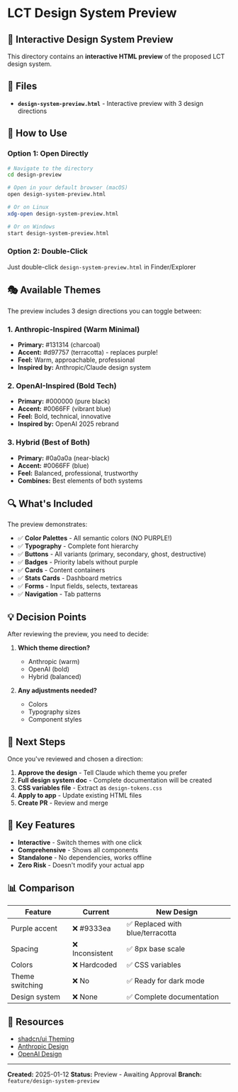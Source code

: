 # LCT Design System Preview

## 🎨 Interactive Design System Preview

This directory contains an **interactive HTML preview** of the proposed LCT design system.

## 📁 Files

- **`design-system-preview.html`** - Interactive preview with 3 design directions

## 🚀 How to Use

### Option 1: Open Directly

```bash
# Navigate to the directory
cd design-preview

# Open in your default browser (macOS)
open design-system-preview.html

# Or on Linux
xdg-open design-system-preview.html

# Or on Windows
start design-system-preview.html
```

### Option 2: Double-Click

Just double-click `design-system-preview.html` in Finder/Explorer

## 🎭 Available Themes

The preview includes 3 design directions you can toggle between:

### 1. Anthropic-Inspired (Warm Minimal)

- **Primary:** #131314 (charcoal)
- **Accent:** #d97757 (terracotta) - replaces purple!
- **Feel:** Warm, approachable, professional
- **Inspired by:** Anthropic/Claude design system

### 2. OpenAI-Inspired (Bold Tech)

- **Primary:** #000000 (pure black)
- **Accent:** #0066FF (vibrant blue)
- **Feel:** Bold, technical, innovative
- **Inspired by:** OpenAI 2025 rebrand

### 3. Hybrid (Best of Both)

- **Primary:** #0a0a0a (near-black)
- **Accent:** #0066FF (blue)
- **Feel:** Balanced, professional, trustworthy
- **Combines:** Best elements of both systems

## 🔍 What's Included

The preview demonstrates:

- ✅ **Color Palettes** - All semantic colors (NO PURPLE!)
- ✅ **Typography** - Complete font hierarchy
- ✅ **Buttons** - All variants (primary, secondary, ghost, destructive)
- ✅ **Badges** - Priority labels without purple
- ✅ **Cards** - Content containers
- ✅ **Stats Cards** - Dashboard metrics
- ✅ **Forms** - Input fields, selects, textareas
- ✅ **Navigation** - Tab patterns

## 💡 Decision Points

After reviewing the preview, you need to decide:

1. **Which theme direction?**
   - Anthropic (warm)
   - OpenAI (bold)
   - Hybrid (balanced)

2. **Any adjustments needed?**
   - Colors
   - Typography sizes
   - Component styles

## 📝 Next Steps

Once you've reviewed and chosen a direction:

1. **Approve the design** - Tell Claude which theme you prefer
2. **Full design system doc** - Complete documentation will be created
3. **CSS variables file** - Extract as `design-tokens.css`
4. **Apply to app** - Update existing HTML files
5. **Create PR** - Review and merge

## 🎯 Key Features

- **Interactive** - Switch themes with one click
- **Comprehensive** - Shows all components
- **Standalone** - No dependencies, works offline
- **Zero Risk** - Doesn't modify your actual app

## 📊 Comparison

| Feature         | Current         | New Design                       |
| --------------- | --------------- | -------------------------------- |
| Purple accent   | ❌ #9333ea      | ✅ Replaced with blue/terracotta |
| Spacing         | ❌ Inconsistent | ✅ 8px base scale                |
| Colors          | ❌ Hardcoded    | ✅ CSS variables                 |
| Theme switching | ❌ No           | ✅ Ready for dark mode           |
| Design system   | ❌ None         | ✅ Complete documentation        |

## 🔗 Resources

- [shadcn/ui Theming](https://ui.shadcn.com/docs/theming)
- [Anthropic Design](https://www.anthropic.com)
- [OpenAI Design](https://openai.com)

---

**Created:** 2025-01-12
**Status:** Preview - Awaiting Approval
**Branch:** `feature/design-system-preview`
